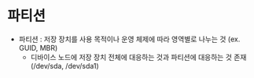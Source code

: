 # 파티션

- 파티션 : 저장 장치를 사용 목적이나 운영 체제에 따라 영역별로 나누는 것 (ex. GUID, MBR)
    - 디바이스 노드에 저장 장치 전체에 대응하는 것과 파티션에 대응하는 것 존재 (/dev/sda, /dev/sda1)